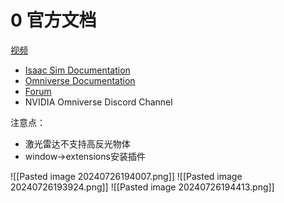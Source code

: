 # 0 官方文档

[视频](https://www.bilibili.com/video/BV11z421q7Yz/?spm_id_from=333.788.recommend_more_video.-1&vd_source=4f10315acd30a6491a3fb1f267a3a517)

- [Isaac Sim Documentation](https://docs.omniverse.nvidia.com/isaacsim/latest/overview.html)
- [Omniverse Documentation](https://docs.omniverse.nvidia.com/)
- [Forum](https://forums.developer.nvidia.com/c/agx-autonomous-machines/isaac/67)
- NVIDIA Omniverse Discord Channel

注意点：
- 激光雷达不支持高反光物体
- window->extensions安装插件

![[Pasted image 20240726194007.png]]
![[Pasted image 20240726193924.png]]
![[Pasted image 20240726194413.png]]